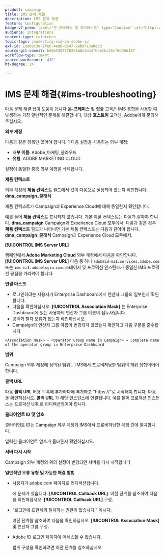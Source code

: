 ```yaml
---
product: campaign
title: IMS 문제 해결
description: IMS 문제 해결
feature: Configuration
badge-v7-prem: label="온-프레미스 및 하이브리드" type="Caution" url="https://experienceleague.adobe.com/docs/campaign-classic/using/installing-campaign-classic/architecture-and-hosting-models/hosting-models-lp/hosting-models.html?lang=ko" tooltip="온-프레미스 및 하이브리드 배포에만 적용"
audience: integrations
content-type: reference
topic-tags: connecting-via-an-adobe-id
exl-id: 1ce89c3a-1fe6-4ed6-9547-2eb9713a0ec3
source-git-commit: b666535f7f82d1b8c2da4fbce1bc25cf8d39d187
workflow-type: tm+mt
source-wordcount: '412'
ht-degree: 1%

---
```


# IMS 문제 해결{#ims-troubleshooting}


다음 문제 해결 팁이 도움이 됩니다 **온-프레미스** 및 **잡종** 고객은 IMS 통합을 사용할 때 발생하는 가장 일반적인 문제를 해결합니다. 대상 **호스트됨** 고객님, Adobe에게 문의해 주십시오.

**외부 계정**

다음과 같은 항목만 있어야 합니다. **1** 다음 설정을 사용하는 외부 계정:

* **내부 이름**: Adobe_마케팅_클라우드
* **유형**: ADOBE MARKETING CLOUD

설정이 동일한 중복 외부 계정을 삭제합니다.

**제품 컨텍스트**

외부 계정에 **제품 컨텍스트** 필드에서 값이 다음으로 설정되어 있는지 확인합니다. **dma_campaign_클래식**

제품 컨텍스트가 Campaign과 Experience Cloud에 대해 동일한지 확인합니다.

예를 들어 **제품 컨텍스트** 표시되지 않습니다. 기본 제품 컨텍스트는 다음과 같아야 합니다. **dma_campaign** Campaign과 Experience Cloud 모두에서. 다음과 같은 경우 **제품 컨텍스트** 필드가 나타나면 기본 제품 컨텍스트는 다음과 같아야 합니다. **dma_campaign_클래식** Campaign과 Experience Cloud 모두에서.

**[!UICONTROL IMS Server URL]**

캠페인에서 **Adobe Marketing Cloud** 외부 계정에서 다음을 확인합니다. **[!UICONTROL IMS Server URL]** 다음 중 하나 `adobeid-na1.services.adobe.com` 또는 `ims-na1.adobelogin.com`. 스테이지 및 프로덕션 인스턴스가 동일한 IMS 프로덕션 끝점을 가리켜야 합니다.

**연결 마스크**

* 로그인하려는 사용자가 Enterprise Dashboard에서 연산자 그룹의 일부인지 확인합니다.
* 다음을 확인하십시오. **[!UICONTROL Association Mask]** 는 Enterprise Dashboard에 있는 사용자의 연산자 그룹 이름의 접두사입니다.
* 공백과 철자 오류가 없는지 확인하십시오.
* Campaign의 연산자 그룹 이름이 변경되지 않았는지 확인하고 다음 구문을 준수합니다.

```
<Association Mask> + <Operator Group Name in Campaign> = Complete name of the operator group in Enterprise Dashboard
```

**범위**

Campaign 외부 계정에 정의된 범위는 IMS에서 프로비저닝한 범위의 하위 집합이어야 합니다.

**콜백 URL**

다음 **콜백 URL** 허용 목록에 추가하다에 추가하고 &quot;https://&quot;로 시작해야 합니다. 다음을 확인하십시오. **콜백 URL** 가 해당 인스턴스에 연결됩니다. 예를 들어 프로덕션 인스턴스는 프로덕션 URL로 리디렉션되어야 합니다.

**클라이언트 ID 및 암호**

클라이언트 ID는 Campaign 외부 계정과 IMS에서 프로비저닝한 계정 간에 일치합니다.

입력한 클라이언트 암호가 올바른지 확인하십시오.

**서버 다시 시작**

Campaign 외부 계정의 위의 설정이 변경되면 서버를 다시 시작합니다

**일반적인 오류 유형 및 가능한 해결 방법**

* 사용자가 adobe.com 페이지로 리디렉션됩니다.

  에 문제가 있습니다. **[!UICONTROL Callback URL]**. 이전 단계를 참조하여 다음을 확인하십시오. **[!UICONTROL Callback URL]** 구성.

* &quot;로그인에 표현식과 일치하는 권한이 없습니다.&quot; 메시지:

  이전 단계를 참조하여 다음을 확인하십시오. **[!UICONTROL Association Mask]** 및 연산자 그룹 구성.

* Adobe ID 로그인 페이지에 액세스할 수 없습니다.

  범위 구성을 확인하려면 이전 단계를 참조하십시오.
